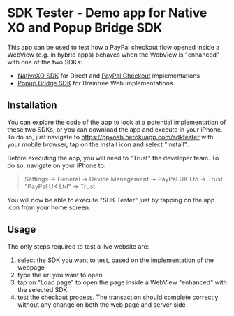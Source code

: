 # SDK Tester - Demo app for Native XO and Popup Bridge SDK

This app can be used to test how a PayPal checkout flow opened inside a WebView (e.g. in hybrid apps) behaves when the WebView is "enhanced" with one of the two SDKs:
* [NativeXO SDK](https://github.com/paypal/paypalnativecheckout-docs/blob/master/ios.md) for Direct and [PayPal Checkout](https://github.com/paypal/paypal-checkout) implementations
* [Popup Bridge SDK](https://github.com/braintree/popup-bridge-ios) for Braintree Web implementations

## Installation

You can explore the code of the app to look at a potential implementation of these two SDKs, or you can download the app and execute in your iPhone.
To do so, just navigate to https://ppxoab.herokuapp.com/sdktester with your mobile browser, tap on the install icon and select "Install".

Before executing the app, you will need to "Trust" the developer team. To do so, navigate on your iPhone to:

>Settings -> General -> Device Management -> PayPal UK Ltd -> Trust "PayPal UK Ltd" -> Trust

You will now be able to execute "SDK Tester" just by tapping on the app icon from your home screen.

## Usage

The only steps required to test a live website are:

1. select the SDK you want to test, based on the implementation of the webpage
2. type the url you want to open
3. tap on "Load page" to open the page inside a WebView "enhanced" with the selected SDK
4. test the checkout process. The transaction should complete correctly without any change on both the web page and server side
